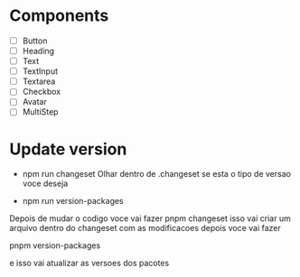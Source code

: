 # Components

- [ ] Button
- [ ] Heading
- [ ] Text
- [ ] TextInput
- [ ] Textarea
- [ ] Checkbox
- [ ] Avatar
- [ ] MultiStep

# Update version
- npm run changeset
Olhar dentro de .changeset se esta o tipo de versao voce deseja

- npm run version-packages


Depois de mudar o codigo voce vai fazer 
pnpm changeset
isso vai criar um arquivo dentro do changeset com as modificacoes
depois voce vai fazer 

pnpm version-packages

e isso vai atualizar as versoes dos pacotes 